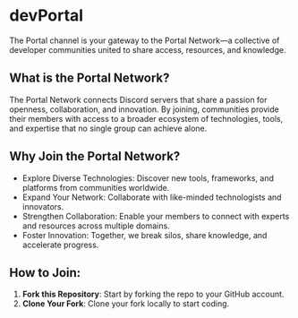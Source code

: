 # devPortal

The Portal channel is your gateway to the Portal Network—a collective of developer communities united to share access, resources, and knowledge.

## What is the Portal Network?
The Portal Network connects Discord servers that share a passion for openness, collaboration, and innovation. By joining, communities provide their members with access to a broader ecosystem of technologies, tools, and expertise that no single group can achieve alone.

## Why Join the Portal Network?
- Explore Diverse Technologies: Discover new tools, frameworks, and platforms from communities worldwide.
- Expand Your Network: Collaborate with like-minded technologists and innovators.
- Strengthen Collaboration: Enable your members to connect with experts and resources across multiple domains.
- Foster Innovation: Together, we break silos, share knowledge, and accelerate progress.

## How to Join:

1. **Fork this Repository**: Start by forking the repo to your GitHub account.
2. **Clone Your Fork**: Clone your fork locally to start coding.
